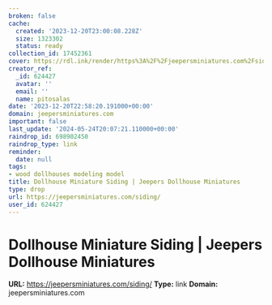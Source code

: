 ```yaml
---
broken: false
cache:
  created: '2023-12-20T23:00:08.228Z'
  size: 1323302
  status: ready
collection_id: 17452361
cover: https://rdl.ink/render/https%3A%2F%2Fjeepersminiatures.com%2Fsiding%2F
creator_ref:
  _id: 624427
  avatar: ''
  email: ''
  name: pitosalas
date: '2023-12-20T22:58:20.191000+00:00'
domain: jeepersminiatures.com
important: false
last_update: '2024-05-24T20:07:21.110000+00:00'
raindrop_id: 698902450
raindrop_type: link
reminder:
  date: null
tags:
- wood dollhouses modeling model
title: Dollhouse Miniature Siding | Jeepers Dollhouse Miniatures
type: drop
url: https://jeepersminiatures.com/siding/
user_id: 624427
---
```


# Dollhouse Miniature Siding | Jeepers Dollhouse Miniatures

**URL:** https://jeepersminiatures.com/siding/
**Type:** link
**Domain:** jeepersminiatures.com
